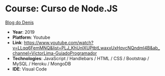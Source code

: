 # Course: Curso de Node.JS
[Blog do Denis](https://denisblog.herokuapp.com/)

- **Year**: 2019
- **Platform**: Youtube
- **Link**: https://www.youtube.com/watch?v=LLqq6FemMNQ&list=PLJ_KhUnlXUPtbtLwaxxUxHqvcNQndmI4B&ab_channel=VictorLima-GuiadoProgramador
- **Technologies**: JavaScript / Handlebars / HTML / CSS / Bootstrap / MySQL / Heroku / MongoDB
- **IDE**: Visual Code
